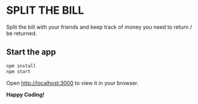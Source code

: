 # SPLIT THE BILL

Split the bill with your friends and keep track of money you need to return / be returned.

## Start the app

```bash
npm install
npm start
```

Open [http://localhost:3000](http://localhost:3000) to view it in your browser.

**Happy Coding!**
